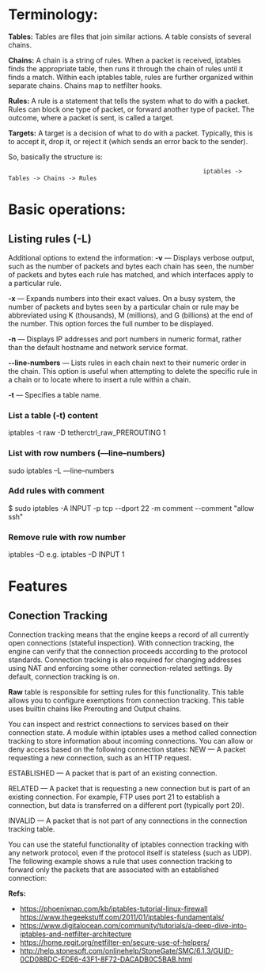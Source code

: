 # Terminology:

**Tables:** Tables are files that join similar actions. A table consists of several chains.

**Chains:** A chain is a string of rules. When a packet is received, iptables finds the appropriate table, then runs it through the chain of rules until it finds a match. Within each iptables table, rules are further organized within separate chains. Chains map to netfilter hooks.

**Rules:** A rule is a statement that tells the system what to do with a packet. Rules can block one type of packet, or forward another type of packet. The outcome, where a packet is sent, is called a target.

**Targets:** A target is a decision of what to do with a packet. Typically, this is to accept it, drop it, or reject it (which sends an error back to the sender).

So, basically the structure is:

                                                           iptables -> Tables -> Chains -> Rules

# Basic operations:
## Listing rules (-L)
Additional options to extend the information:
**-v** — Displays verbose output, such as the number of packets and bytes each chain has seen, the number of packets and bytes each rule has matched, and which interfaces apply to a particular rule.

**-x** — Expands numbers into their exact values. On a busy system, the number of packets and bytes seen by a particular chain or rule may be abbreviated using K (thousands), M (millions), and G (billions) at the end of the number. This option forces the full number to be displayed.

**-n** — Displays IP addresses and port numbers in numeric format, rather than the default hostname and network service format.

**--line-numbers** — Lists rules in each chain next to their numeric order in the chain. This option is useful when attempting to delete the specific rule in a chain or to locate where to insert a rule within a chain.

**-t** — Specifies a table name.

### List a table (-t) content
iptables -t raw -D tetherctrl_raw_PREROUTING 1
### List with row numbers (––line–numbers)
sudo iptables –L ––line–numbers
### Add rules with comment 
$ sudo iptables -A INPUT -p tcp --dport 22 -m comment --comment "allow ssh"
### Remove rule with row number
iptables –D <Chain> <Number>
e.g. iptables –D INPUT 1 
  

# Features 
## Conection Tracking
Connection tracking means that the engine keeps a record of all currently open connections (stateful inspection).
With connection tracking, the engine can verify that the connection proceeds according to the protocol standards. Connection tracking is also required for changing addresses using NAT and enforcing some other connection-related settings. By default, connection tracking is on.

**Raw** table is responsible for setting rules for this functionality. This table allows you to configure exemptions from connection tracking. 
This table uses builtin chains like Prerouting and Output chains.

You can inspect and restrict connections to services based on their connection state. A module within iptables uses a method called connection tracking to store information about incoming connections. You can allow or deny access based on the following connection states:
NEW — A packet requesting a new connection, such as an HTTP request.
  
ESTABLISHED — A packet that is part of an existing connection.
  
RELATED — A packet that is requesting a new connection but is part of an existing connection. For example, FTP uses port 21 to establish a connection, but data is transferred on a different port (typically port 20).
  
INVALID — A packet that is not part of any connections in the connection tracking table.
  
You can use the stateful functionality of iptables connection tracking with any network protocol, even if the protocol itself is stateless (such as UDP). The following example shows a rule that uses connection tracking to forward only the packets that are associated with an established connection:
  

**Refs:**
* https://phoenixnap.com/kb/iptables-tutorial-linux-firewall
  https://www.thegeekstuff.com/2011/01/iptables-fundamentals/
* https://www.digitalocean.com/community/tutorials/a-deep-dive-into-iptables-and-netfilter-architecture
* https://home.regit.org/netfilter-en/secure-use-of-helpers/
* http://help.stonesoft.com/onlinehelp/StoneGate/SMC/6.1.3/GUID-0CD08BDC-EDE6-43F1-8F72-DACADB0C5BAB.html
  
